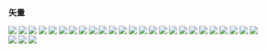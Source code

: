 <!--
 * @Author: guanjiajun www.guanjiajun@ewake.com
 * @Date: 2023-07-08 13:58:54
 * @LastEditors: guanjiajun www.guanjiajun@ewake.com
 * @LastEditTime: 2023-07-08 16:04:03
 * @FilePath: \studys\programming\图形学\opengl\现代OpenGL保姆级课程\class2\class2.md
 * @Description: 这是默认设置,请设置`customMade`, 打开koroFileHeader查看配置 进行设置: https://github.com/OBKoro1/koro1FileHeader/wiki/%E9%85%8D%E7%BD%AE
-->
### 矢量
![](images/img-2023-07-08-14-06-56.png)
![](images/img-2023-07-08-14-09-04.png)
![](images/img-2023-07-08-14-09-47.png)
![](images/img-2023-07-08-14-11-33.png)
![](images/img-2023-07-08-14-13-08.png)
![](images/img-2023-07-08-14-14-03.png)
![](images/img-2023-07-08-14-14-54.png)
![](images/img-2023-07-08-14-17-01.png)
![](images/img-2023-07-08-14-20-02.png)
![](images/img-2023-07-08-15-04-24.png)
![](images/img-2023-07-08-15-10-26.png)
![](images/img-2023-07-08-15-13-33.png)
![](images/img-2023-07-08-15-24-53.png)
![](images/img-2023-07-08-15-28-27.png)
![](images/img-2023-07-08-15-34-38.png)
![](images/img-2023-07-08-15-38-37.png)
![](images/img-2023-07-08-15-39-12.png)
![](images/img-2023-07-08-15-46-37.png)
![](images/img-2023-07-08-15-49-25.png)
![](images/img-2023-07-08-15-51-20.png)
![](images/img-2023-07-08-15-55-53.png)
![](images/img-2023-07-08-15-56-51.png)
![](images/img-2023-07-08-15-58-32.png)
![](images/img-2023-07-08-15-59-55.png)
![](images/img-2023-07-08-16-01-19.png)
![](images/img-2023-07-08-16-02-24.png)
![](images/img-2023-07-08-16-03-17.png)
![](images/img-2023-07-08-16-03-57.png)